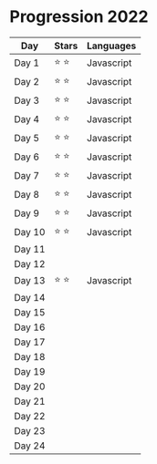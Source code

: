 # Progression 2022

| Day    | Stars         | Languages  |
| ------ | ------------- | ---------- |
| Day 1  | :star: :star: | Javascript |
| Day 2  | :star: :star: | Javascript |
| Day 3  | :star: :star: | Javascript |
| Day 4  | :star: :star: | Javascript |
| Day 5  | :star: :star: | Javascript |
| Day 6  | :star: :star: | Javascript |
| Day 7  | :star: :star: | Javascript |
| Day 8  | :star: :star: | Javascript |
| Day 9  | :star: :star: | Javascript |
| Day 10 | :star: :star: | Javascript |
| Day 11 |               |            |
| Day 12 |               |            |
| Day 13 | :star: :star: | Javascript |
| Day 14 |               |            |
| Day 15 |               |            |
| Day 16 |               |            |
| Day 17 |               |            |
| Day 18 |               |            |
| Day 19 |               |            |
| Day 20 |               |            |
| Day 21 |               |            |
| Day 22 |               |            |
| Day 23 |               |            |
| Day 24 |               |            |
